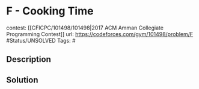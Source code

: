 # F - Cooking Time

contest: [[CFICPC/101498/101498|2017 ACM Amman Collegiate Programming Contest]]
url: https://codeforces.com/gym/101498/problem/F
#Status/UNSOLVED
Tags: #

## Description

## Solution

